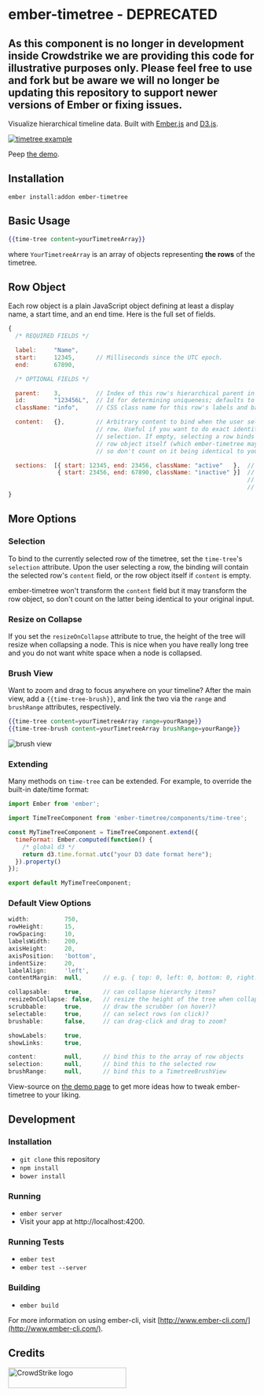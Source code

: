 # ember-timetree - DEPRECATED

## As this component is no longer in development inside Crowdstrike we are providing this code for illustrative purposes only. Please feel free to use and fork but be aware we will no longer be updating this repository to support newer versions of Ember or fixing issues.

Visualize hierarchical timeline data. Built with [Ember.js](http://emberjs.com) and [D3.js](http://d3js.org).

<a href="http://crowdstrike.github.io/ember-timetree"><img src="https://crowdstrike.github.io/ember-timetree/examples/screenshot_timetree.png" alt="timetree example" title="Peep the demo" align="middle"/></a>

Peep [the demo](http://crowdstrike.github.io/ember-timetree).

## Installation

```
ember install:addon ember-timetree
```

## Basic Usage

```handlebars
{{time-tree content=yourTimetreeArray}}
```

where `YourTimetreeArray` is an array of objects representing **the rows** of
the timetree.

## Row Object

Each row object is a plain JavaScript object defining at least a display name,
a start time, and an end time. Here is the full set of fields.

```javascript
{
  /* REQUIRED FIELDS */

  label:     "Name",
  start:     12345,      // Milliseconds since the UTC epoch.
  end:       67890,

  /* OPTIONAL FIELDS */

  parent:    3,          // Index of this row's hierarchical parent in the array.
  id:        "123456L",  // Id for determining uniqueness; defaults to index in the array.
  className: "info",     // CSS class name for this row's labels and bars.

  content:   {},         // Arbitrary content to bind when the user selects (clicks on) a
                         // row. Useful if you want to do exact identity comparison to the
                         // selection. If empty, selecting a row binds `content` to the
                         // row object itself (which ember-timetree may have transformed,
                         // so don't count on it being identical to your original input).

  sections:  [{ start: 12345, end: 23456, className: "active"   },  // Start/stop this row's timeline multiple times.
              { start: 23456, end: 67890, className: "inactive" }]  // Each section can have its own, optional CSS class name.
                                                                    // Note the row object's overall start/end fields must
                                                                    // still be specified above, as its bar will still be drawn.
}
```

## More Options

### Selection

To bind to the currently selected row of the timetree, set the `time-tree`'s
`selection` attribute. Upon the user selecting a row, the binding will contain
the selected row's `content` field, or the row object itself if `content` is
empty.

ember-timetree won't transform the `content` field but it may transform the row
object, so don't count on the latter being identical to your original input.

### Resize on Collapse

If you set the `resizeOnCollapse` attribute to true, the height of the tree
will resize when collapsing a node. This is nice when you have really long tree
and you do not want white space when a node is collapsed.

### Brush View

Want to zoom and drag to focus anywhere on your timeline? After the main view,
add a `{{time-tree-brush}}`, and link the two via the `range` and `brushRange`
attributes, respectively.

```handlebars
{{time-tree content=yourTimetreeArray range=yourRange}}
{{time-tree-brush content=yourTimetreeArray brushRange=yourRange}}
```

![brush view](https://crowdstrike.github.io/ember-timetree/examples/screenshot_brush.png "brush view")

### Extending

Many methods on `time-tree` can be extended. For example, to override the
built-in date/time format:

```javascript
import Ember from 'ember';

import TimeTreeComponent from 'ember-timetree/components/time-tree';

const MyTimeTreeComponent = TimeTreeComponent.extend({
  timeFormat: Ember.computed(function() {
    /* global d3 */
    return d3.time.format.utc("your D3 date format here");
  }).property()
});

export default MyTimeTreeComponent;

```

### Default View Options

```javascript
width:          750,
rowHeight:      15,
rowSpacing:     10,
labelsWidth:    200,
axisHeight:     20,
axisPosition:   'bottom',
indentSize:     20,
labelAlign:     'left',
contentMargin:  null,      // e.g. { top: 0, left: 0, bottom: 0, right: 0 },

collapsable:    true,      // can collapse hierarchy items?
resizeOnCollapse: false,   // resize the height of the tree when collapsing a node
scrubbable:     true,      // draw the scrubber (on hover)?
selectable:     true,      // can select rows (on click)?
brushable:      false,     // can drag-click and drag to zoom?

showLabels:     true,
showLinks:      true,

content:        null,      // bind this to the array of row objects
selection:      null,      // bind this to the selected row
brushRange:     null,      // bind this to a TimetreeBrushView
```

View-source on [the demo page](http://crowdstrike.github.io/ember-timetree) to
get more ideas how to tweak ember-timetree to your liking.

## Development

### Installation

* `git clone` this repository
* `npm install`
* `bower install`

### Running

* `ember server`
* Visit your app at http://localhost:4200.

### Running Tests

* `ember test`
* `ember test --server`

### Building

* `ember build`

For more information on using ember-cli, visit [http://www.ember-cli.com/](http://www.ember-cli.com/).

## Credits

<a href="http://crowdstrike.com"><img src="https://crowdstrike.github.io/ember-timetree/examples/CrowdStrike_logo.png" alt="CrowdStrike logo" title="Crafted By CrowdStrike" width="240" height="42"/></a>
